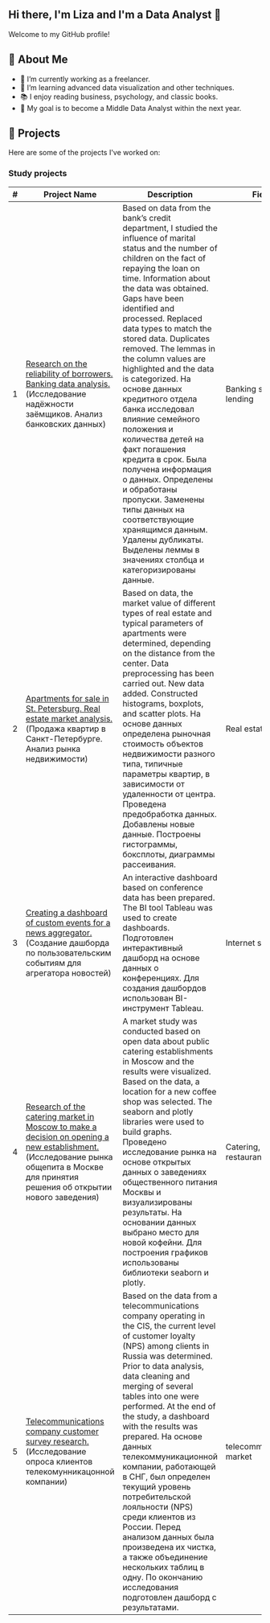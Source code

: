 ## Hi there, I'm Liza and I'm a Data Analyst 👋

Welcome to my GitHub profile! 

## 🚀 About Me
- 🔭 I’m currently working as a freelancer.
- 🌱 I’m learning advanced data visualization and other techniques.
- 📚 I enjoy reading business, psychology, and classic books.
- 🎯 My goal is to become a Middle Data Analyst within the next year.

## 💼 Projects

Here are some of the projects I've worked on:  

### Study projects

| # | Project Name | Description | Field | Stack |
|---|---|---|---|---|
| 1 | [Research on the  reliability of  borrowers.  Banking data  analysis.](banking_data_analysis/README.md) (Исследование  надёжности  заёмщиков.  Анализ  банковских данных) | Based on data from the bank’s  credit department, I studied  the influence of marital status  and the number of children on  the fact of repaying the loan  on time. Information about  the data was obtained. Gaps  have been identified and processed.  Replaced data types to match  the stored data. Duplicates removed.  The lemmas in the column values  are highlighted and the data is categorized.  На основе данных кредитного отдела  банка исследовал влияние семейного положения  и количества детей на факт погашения кредита  в срок. Была получена информация о данных.  Определены и обработаны пропуски. Заменены  типы данных на соответствующие хранящимся данным.  Удалены дубликаты. Выделены леммы в значениях  столбца и категоризированы данные. | Banking  sector,  lending | Python,  Pandas |
| 2 | [Apartments for sale in St. Petersburg.  Real estate market analysis.](real_estate_market_analysis/README.md) (Продажа квартир в Санкт-Петербурге.  Анализ рынка недвижимости) | Based on data, the market value of different  types of real estate and typical parameters  of apartments were determined, depending  on the distance from the center. Data  preprocessing has been carried out.  New data added. Constructed histograms,  boxplots, and scatter plots.  На основе данных определена рыночная стоимость объектов  недвижимости разного типа, типичные параметры  квартир, в зависимости от удаленности  от центра. Проведена предобработка данных.  Добавлены новые данные. Построены  гистограммы, боксплоты, диаграммы рассеивания. | Real estate | Python,  Pandas, Matplotlib, Seaborn |
| 3 | [Creating a dashboard of custom events  for a news aggregator.](dashboard_news_aggregator/README.md) (Создание дашборда по пользовательским  событиям для агрегатора новостей) | An interactive dashboard based on conference  data has been prepared. The BI tool Tableau  was used to create dashboards.  Подготовлен интерактивный дашборд на основе  данных о конференциях. Для создания дашбордов  использован BI-инструмент Tableau. | Internet  services | Python, Pandas, Tableau |
| 4 | [Research of the catering market in Moscow to make a decision on opening a new establishment.](catering_market_analysis/README.md) (Исследование рынка общепита в Москве для принятия решения об открытии нового заведения) | A market study was conducted based on open data about public catering establishments in Moscow and the results were visualized. Based on the data, a location for a new coffee shop was selected. The seaborn and plotly libraries were used to build graphs.  Проведено исследование рынка на основе открытых данных о заведениях общественного питания Москвы и визуализированы результаты. На основании данных выбрано место для новой кофейни. Для построения графиков использованы библиотеки seaborn и plotly. | Сatering, restaurant market | Python, Pandas, Matplotlib, Plotly, Seaborn, Power Point |
| 5 | [Telecommunications company customer survey research.](telecommunication_market/README.md) (Исследование опроса клиентов телекомунникацонной компании) | Based on the data from a telecommunications company operating in the CIS, the current level of customer loyalty (NPS) among clients in Russia was determined. Prior to data analysis, data cleaning and merging of several tables into one were performed. At the end of the study, a dashboard with the results was prepared.  На основе данных телекоммуникационной компании, работающей в СНГ, был определен текущий уровень потребительской лояльности (NPS) среди клиентов из России.  Перед анализом данных была произведена их чистка, а также объединение нескольких таблиц в одну. По окончанию исследования подготовлен дашборд с результатами. | telecommunication market | Python, Pandas, SQL, Tableau |
